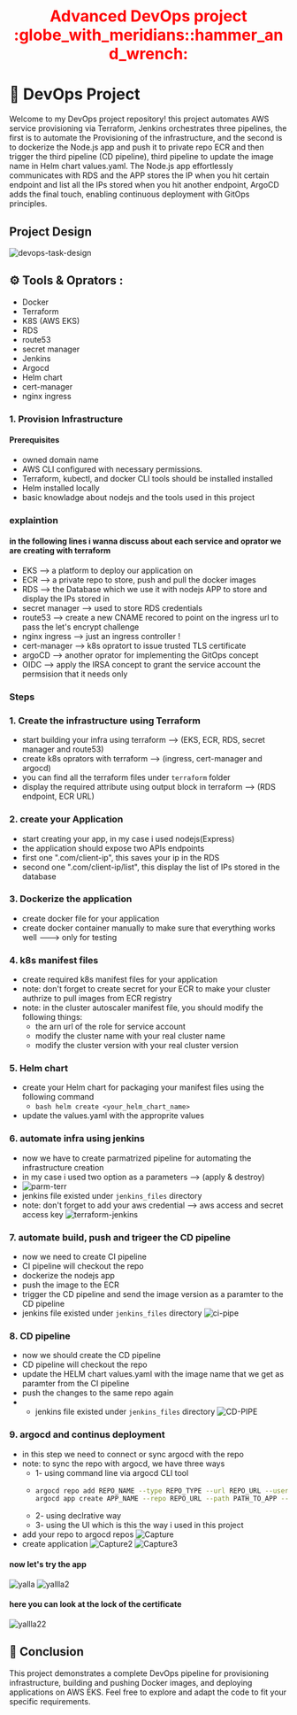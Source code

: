 <div align="center">
  <h1 style="color: red;">Advanced DevOps project :globe_with_meridians::hammer_and_wrench:</h1>
</div> 


# 🚀 DevOps Project

Welcome to my DevOps project repository! this project automates AWS service provisioning via Terraform, Jenkins orchestrates three pipelines, the first is to automate the Provisioning of the infrastructure, and the second is to dockerize the Node.js app and push it to private repo ECR and then trigger the third pipeline (CD pipeline), third pipeline to update the image name in Helm chart values.yaml. The Node.js app effortlessly communicates with RDS and the APP stores the IP when you hit certain endpoint and list all the IPs stored when you hit  another endpoint, ArgoCD adds the final touch, enabling continuous deployment with GitOps principles.

##  Project Design
![devops-task-design](https://github.com/AbdelrhmanAli123/advanced-devops-task/assets/133269614/42d6d132-cacb-42aa-ab7d-85ca3fa69855)

## :gear: Tools & Oprators :
- Docker
- Terraform
- K8S (AWS EKS)
- RDS
- route53
- secret manager
- Jenkins
- Argocd
- Helm chart
- cert-manager
- nginx ingress

  
### 1. Provision Infrastructure

#### Prerequisites
- owned domain name
- AWS CLI configured with necessary permissions.
- Terraform, kubectl, and docker CLI tools should be installed installed
- Helm installed locally
- basic knowladge about nodejs and the tools used in this project
### explaintion
#### in the following lines i wanna discuss about each service and oprator we are creating with terraform
- EKS            --> a platform to deploy our application on
- ECR            --> a private repo to store, push and pull the docker images
- RDS            --> the Database which we use it with nodejs APP to store and display the IPs stored in
- secret manager --> used to store RDS credentials
- route53        --> create a new CNAME recored to point on the ingress url to pass the let's encrypt challenge
- nginx ingress  --> just an ingress controller !
- cert-manager   --> k8s opratort to issue trusted TLS certificate
- argoCD         --> another oprator for implementing the GitOps concept
- OIDC           --> apply the IRSA concept to grant the service account the permsision that it needs only
  
### Steps
### 1. Create the infrastructure using Terraform
- start building your infra using terraform --> (EKS, ECR, RDS, secret manager and route53)
- create k8s oprators with terraform --> (ingress, cert-manager and argocd)
- you can find all the terraform files under `terraform` folder
- display the required attribute using output block in terraform --> (RDS endpoint, ECR URL)
### 2. create your Application
- start creating your app, in my case i used nodejs(Express)
- the application should expose two APIs endpoints
- first one "<your-host>.com/client-ip", this saves your ip in the RDS
- second one  "<your-host>.com/client-ip/list", this display the list of IPs stored in the database
### 3. Dockerize the application
- create docker file for your application
- create docker container manually to make sure that everything works well ---> only  for testing
### 4. k8s manifest files
- create required k8s manifest files for your application
- note: don't forget to create secret for your ECR to make your cluster authrize to pull images from ECR registry
- note: in the cluster autoscaler manifest file, you  should modify the following things:
    - the arn url of the role for service account
    - modify the cluster name with your real cluster name
    - modify the cluster version with your real cluster version
### 5. Helm chart
- create your Helm chart for packaging your manifest files using the following command
    - ```bash helm create <your_helm_chart_name>```
- update the values.yaml with the approprite values
### 6. automate infra using jenkins
- now we have to create parmatrized pipeline for automating the infrastructure creation
- in my case i used two option as a parameters --> (apply & destroy)
- ![parm-terr](https://github.com/AbdelrhmanAli123/advanced-devops-task/assets/133269614/50021f0b-e792-48ee-861a-16b3a75594bd)
- jenkins file existed under `jenkins_files` directory
- note: don't forget to add your aws credential --> aws access and secret access key
  ![terraform-jenkins](https://github.com/AbdelrhmanAli123/advanced-devops-task/assets/133269614/53bbe809-a02b-4b1a-9eba-e370eea9395e)

### 7. automate build, push and trigeer the CD pipeline
- now we need to create CI pipeline
- CI pipeline will checkout the repo
- dockerize the nodejs app
- push the image to the ECR
- trigger the CD pipeline and send the image version as a paramter to the CD pipeline
- jenkins file existed under `jenkins_files` directory
![ci-pipe](https://github.com/AbdelrhmanAli123/advanced-devops-task/assets/133269614/35ed99d9-06b0-4982-8991-18fa52972326)

### 8. CD pipeline
- now we should create the CD pipeline
- CD pipeline will checkout the repo
- update the HELM chart values.yaml with the image name that we get as paramter from the CI pipeline
- push the changes to the same repo again
- - jenkins file existed under `jenkins_files` directory
  ![CD-PIPE](https://github.com/AbdelrhmanAli123/advanced-devops-task/assets/133269614/a0d252ab-c30c-43b1-9d7a-2d26e7a61887)

### 9. argocd and continus deployment
- in this step we need to connect or sync argocd with the repo
- note: to sync the repo with argocd, we have three ways
    - 1- using command line via argocd CLI tool
    - ```bash
      argocd repo add REPO_NAME --type REPO_TYPE --url REPO_URL --username REPO_USERNAME --password REPO_PASSWORD
      argocd app create APP_NAME --repo REPO_URL --path PATH_TO_APP --dest-server DEST_SERVER --dest-namespace DEST_NAMESPACE
       ```
    - 2- using declrative way
    - 3- using the UI which is this the way i used in this project
- add your repo to argocd repos
![Capture](https://github.com/AbdelrhmanAli123/advanced-devops-task/assets/133269614/e3100651-732f-4152-bc89-9b0016d3ab1d)
- create application 
![Capture2](https://github.com/AbdelrhmanAli123/advanced-devops-task/assets/133269614/c6cf61f2-2b49-4d38-b347-3270e832ad8a)
![Capture3](https://github.com/AbdelrhmanAli123/advanced-devops-task/assets/133269614/00d42ebe-66df-420b-a0ae-2061d9d42307)


#### now let's try the app
![yalla](https://github.com/AbdelrhmanAli123/advanced-devops-task/assets/133269614/e37df0f3-44c9-454d-9bb8-f5d60c69fb94)
![yallla2](https://github.com/AbdelrhmanAli123/advanced-devops-task/assets/133269614/529d1616-9148-4c35-9c7f-fb175a5c8ad2)
#### here you can look at the lock of the certificate
![yallla22](https://github.com/AbdelrhmanAli123/advanced-devops-task/assets/133269614/b1687a26-9740-4fa7-8d91-46bf0d2712ee)


## 🎉 Conclusion

This project demonstrates a complete DevOps pipeline for provisioning infrastructure, building and pushing Docker images, and deploying applications on AWS EKS. Feel free to explore and adapt the code to fit your specific requirements.
